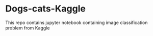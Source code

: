 # Dogs-cats-Kaggle
This repo contains jupyter notebook containing image classification problem from Kaggle
